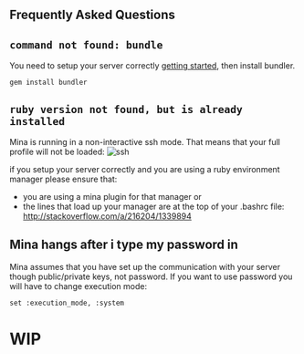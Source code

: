 Frequently Asked Questions
--------------------

## `command not found: bundle`

You need to setup your server correctly [getting started](getting_started.md#step-0-configure-server), then install bundler.

    gem install bundler

## `ruby version not found, but is already installed`

Mina is running in a non-interactive ssh mode. That means that your full profile will not be loaded:  ![ssh](http://capistranorb.com/images/BashStartupFiles1.png)

if you setup your server correctly and you are using a ruby environment manager please ensure that:
  - you are using a mina plugin for that manager or
  - the lines that load up your manager are at the top of your .bashrc file: http://stackoverflow.com/a/216204/1339894

## Mina hangs after i type my password in

Mina assumes that you have set up the communication with your server though public/private keys, not password. If you want to use password you will have to change execution mode:

    set :execution_mode, :system

# WIP
